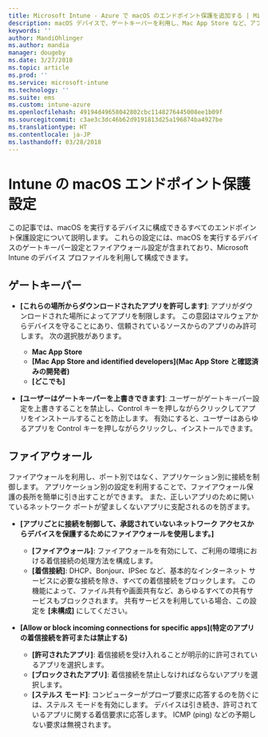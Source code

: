 ```yaml
---
title: Microsoft Intune - Azure で macOS のエンドポイント保護を追加する | Microsoft Docs
description: macOS デバイスで、ゲートキーパーを利用し、Mac App Store など、アプリをインストールできる場所を決定します。 他にも、ファイアウォールを有効にして (あるいは構成して) 特定のアプリを許可または禁止したり、ステルス モードを利用したり、さらには Microsoft Intune を利用し、特定の種類の着信接続をブロックしたりします。
keywords: ''
author: MandiOhlinger
ms.author: mandia
manager: dougeby
ms.date: 3/27/2018
ms.topic: article
ms.prod: ''
ms.service: microsoft-intune
ms.technology: ''
ms.suite: ems
ms.custom: intune-azure
ms.openlocfilehash: 49194d49658042802cbc1148276445008ee1b09f
ms.sourcegitcommit: c3ae3c3dc46b62d9191813d25a196874ba4927be
ms.translationtype: HT
ms.contentlocale: ja-JP
ms.lasthandoff: 03/28/2018
---
```

# <a name="macos-endpoint-protection-settings-in-intune"></a>Intune の macOS エンドポイント保護設定

この記事では、macOS を実行するデバイスに構成できるすべてのエンドポイント保護設定について説明します。 これらの設定には、macOS を実行するデバイスのゲートキーパー設定とファイアウォール設定が含まれており、Microsoft Intune のデバイス プロファイルを利用して構成できます。

## <a name="gatekeeper"></a>ゲートキーパー

- **[これらの場所からダウンロードされたアプリを許可します]**: アプリがダウンロードされた場所によってアプリを制限します。 この意図はマルウェアからデバイスを守ることにあり、信頼されているソースからのアプリのみ許可します。 次の選択肢があります。 
  - **Mac App Store**
  - **[Mac App Store and identified developers]\(Mac App Store と確認済みの開発者\)**
  - **[どこでも]**

- **[ユーザーはゲートキーパーを上書きできます]**: ユーザーがゲートキーパー設定を上書きすることを禁止し、Control キーを押しながらクリックしてアプリをインストールすることを防止します。 有効にすると、ユーザーはあらゆるアプリを Control キーを押しながらクリックし、インストールできます。

## <a name="firewall"></a>ファイアウォール

ファイアウォールを利用し、ポート別ではなく、アプリケーション別に接続を制御します。 アプリケーション別の設定を利用することで、ファイアウォール保護の長所を簡単に引き出すことができます。 また、正しいアプリのために開いているネットワーク ポートが望ましくないアプリに支配されるのを防ぎます。

- **[アプリごとに接続を制御して、承認されていないネットワーク アクセスからデバイスを保護するためにファイアウォールを使用します。]**
  - **[ファイアウォール]**: ファイアウォールを有効にして、ご利用の環境における着信接続の処理方法を構成します。
  - **[着信接続]**: DHCP、Bonjour、IPSec など、基本的なインターネット サービスに必要な接続を除き、すべての着信接続をブロックします。 この機能によって、ファイル共有や画面共有など、あらゆるすべての共有サービスもブロックされます。 共有サービスを利用している場合、この設定を **[未構成]** にしてください。

- **[Allow or block incoming connections for specific apps]\(特定のアプリの着信接続を許可または禁止する\)**
  - **[許可されたアプリ]**: 着信接続を受け入れることが明示的に許可されているアプリを選択します。
  - **[ブロックされたアプリ]**: 着信接続を禁止しなければならないアプリを選択します。
  - **[ステルス モード]**: コンピューターがプローブ要求に応答するのを防ぐには、ステルス モードを有効にします。 デバイスは引き続き、許可されているアプリに関する着信要求に応答します。 ICMP (ping) などの予期しない要求は無視されます。
